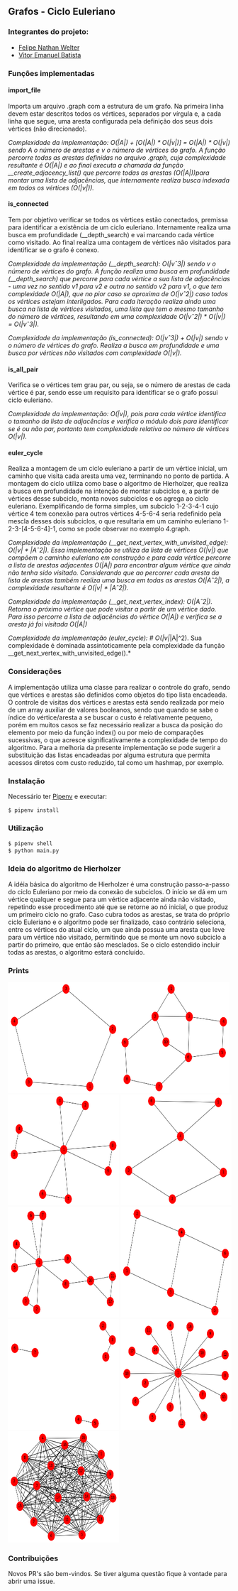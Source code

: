 ## Grafos - Ciclo Euleriano

### Integrantes do projeto:

* [Felipe Nathan Welter](https://github.com/felipenwelter)
* [Vitor Emanuel Batista](https://github.com/vitorebatista)

### Funções implementadas

#### import_file

Importa um arquivo .graph com a estrutura de um grafo. Na primeira linha devem estar descritos todos os vértices, separados por vírgula e, a cada linha que segue, uma aresta configurada pela definição dos seus dois vértices (não direcionado).

*Complexidade da implementação: O(|A|) + [O(|A|) * O(|v|)] = O(|A|) * O(|v|) sendo A o número de arestas e v o número de vértices do grafo. A função percorre todas as arestas definidas no arquivo .graph, cuja complexidade resultante é O(|A|) e ao final executa a chamada da função __create_adjacency_list() que percorre todas as arestas (O(|A|))para montar uma lista de adjacências, que internamente realiza busca indexada em todos os vértices (O(|v|)).*

#### is_connected

Tem por objetivo verificar se todos os vértices estão conectados, premissa para identificar a existência de um ciclo euleriano. Internamente realiza uma busca em profundidade (__depth_search) e vai marcando cada vértice como visitado. Ao final realiza uma contagem de vértices não visitados para identificar se o grafo é conexo.

*Complexidade da implementação (__depth_search): O(|vˆ3|) sendo v o número de vértices do grafo. A função realiza uma busca em profundidade (__depth_search) que percorre para cada vértice a sua lista de adjacências - uma vez no sentido v1 para v2 e outra no sentido v2 para v1, o que tem complexidade O(|A|), que no pior caso se aproxima de O(|vˆ2|) caso todos os vértices estejam interligados. Para cada iteração realiza ainda uma busca na lista de vértices visitados, uma lista que tem o mesmo tamanho do número de vértices, resultando em uma complexidade O(|vˆ2|) * O(|v|) = O(|vˆ3|).*

*Complexidade da implementação (is_connected): O(|vˆ3|) + O(|v|) sendo v o número de vértices do grafo. Realiza a busca em profundidade e uma busca por vértices não visitados com complexidade O(|v|).*

#### is_all_pair

Verifica se o vértices tem grau par, ou seja, se o número de arestas de cada vértice é par, sendo esse um requisito para identificar se o grafo possui ciclo euleriano.

*Complexidade da implementação: O(|v|), pois para cada vértice identifica o tamanho da lista de adjacências e verifica o módulo dois para identificar se é ou não par, portanto tem complexidade relativa ao número de vértices O(|v|).*

#### euler_cycle

Realiza a montagem de um ciclo euleriano a partir de um vértice inicial, um caminho que visita cada aresta uma vez, terminando no ponto de partida. A montagem do ciclo utiliza como base o algoritmo de Hierholzer, que realiza a busca em profundidade na intenção de montar subciclos e, a partir de vértices desse subciclo, monta novos subciclos e os agrega ao ciclo euleriano. Exemplificando de forma simples, um subciclo 1-2-3-4-1 cujo vértice 4 tem conexão para outros vértices 4-5-6-4 seria redefinido pela mescla desses dois subciclos, o que resultaria em um caminho euleriano 1-2-3-[4-5-6-4]-1, como se pode observar no exemplo 4.graph.

*Complexidade da implementação (__get_next_vertex_with_unvisited_edge): O(|v| * |Aˆ2|). Essa implementação se utiliza da lista de vértices O(|v|) que compõem o caminho euleriano em construção e para cada vértice percorre a lista de arestas adjacentes O(|A|) para encontrar algum vértice que ainda não tenha sido visitado. Considerando que ao percorrer cada aresta da lista de arestas também realiza uma busca em todas as arestas O(|Aˆ2|), a complexidade resultante é O(|v| * |Aˆ2|).*

*Complexidade da implementação (__get_next_vertex_index): O(|Aˆ2|). Retorna o próximo vértice que pode visitar a partir de um vértice dado. Para isso percorre a lista de adjacências do vértice O(|A|) e verifica se a aresta já foi visitada O(|A|)*

*Complexidade da implementação (euler_cycle): # O(|v|*|A|^2). Sua complexidade é dominada assintoticamente pela complexidade da função __get_next_vertex_with_unvisited_edge().*

### Considerações

A implementação utiliza uma classe para realizar o controle do grafo, sendo que vértices e arestas são definidos como objetos do tipo lista encadeada. O controle de visitas dos vértices e arestas está sendo realizada por meio de um array auxiliar de valores booleanos, sendo que quando se sabe o índice do vértice/aresta a se buscar o custo é relativamente pequeno, porém em muitos casos se faz necessário realizar a busca da posição do elemento por meio da função index() ou por meio de comparações sucessivas, o que acresce significativamente a complexidade de tempo do algoritmo. Para a melhoria da presente implementação se pode sugerir a substituição das listas encadeadas por alguma estrutura que permita acessos diretos com custo reduzido, tal como um hashmap, por exemplo.


### Instalação
Necessário ter [Pipenv](https://github.com/pypa/pipenv#installation) e executar:
```shell
$ pipenv install 
```

### Utilização

```shell
$ pipenv shell
$ python main.py
```

### Ideia do algoritmo de Hierholzer
A idéia básica do algoritmo de Hierholzer é uma construção passo-a-passo do ciclo Euleriano por meio da conexão de subciclos. O início se dá em um vértice qualquer e segue para um vértice adjacente ainda não visitado, repetindo esse procedimento até que se retorne ao nó inicial, o que produz um primeiro ciclo no grafo. Caso cubra todos as arestas, se trata do próprio ciclo Euleriano e o algoritmo pode ser finalizado, caso contrário seleciona, entre os vértices do atual ciclo, um que ainda possua uma aresta que leve para um vértice não visitado, permitindo que se monte um novo subciclo a partir do primeiro, que então são mesclados. Se o ciclo estendido incluir todas as arestas, o algoritmo estará concluído.

### Prints

<img src="./data/1.png" width="250" height="250"><img src="./data/2.png" width="250" height="250">
<img src="./data/3.png" width="250" height="250">
<img src="./data/4.png" width="250" height="250">
<img src="./data/5.png" width="250" height="250">
<img src="./data/6.png" width="250" height="250">
<img src="./data/7.png" width="250" height="250">
<img src="./data/8.png" width="250" height="250">
<img src="./data/9.png" width="250" height="250">

### Contribuições

Novos PR's são bem-vindos. Se tiver alguma questão fique à vontade para abrir uma issue.
